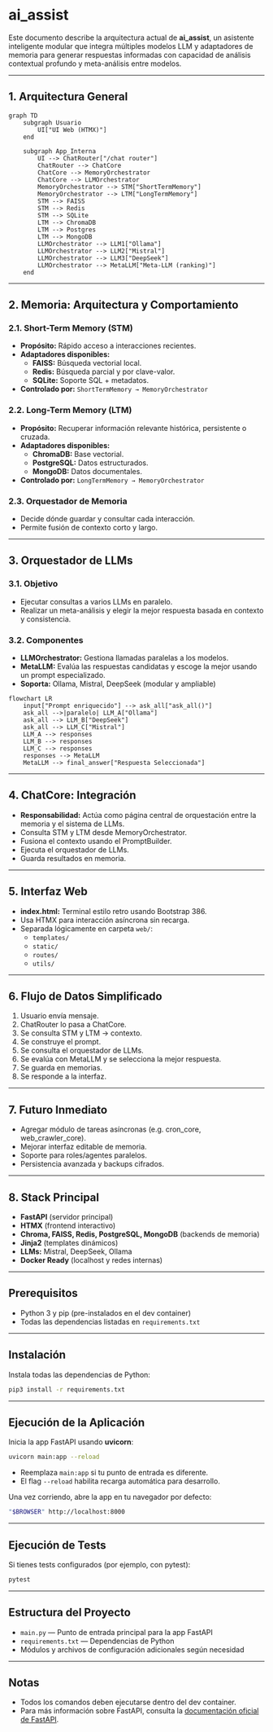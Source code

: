 # ai_assist

Este documento describe la arquitectura actual de **ai_assist**, un asistente inteligente modular que integra múltiples modelos LLM y adaptadores de memoria para generar respuestas informadas con capacidad de análisis contextual profundo y meta-análisis entre modelos.

---

## 1. Arquitectura General

```mermaid
graph TD
    subgraph Usuario
        UI["UI Web (HTMX)"]
    end

    subgraph App_Interna
        UI --> ChatRouter["/chat router"]
        ChatRouter --> ChatCore
        ChatCore --> MemoryOrchestrator
        ChatCore --> LLMOrchestrator
        MemoryOrchestrator --> STM["ShortTermMemory"]
        MemoryOrchestrator --> LTM["LongTermMemory"]
        STM --> FAISS
        STM --> Redis
        STM --> SQLite
        LTM --> ChromaDB
        LTM --> Postgres
        LTM --> MongoDB
        LLMOrchestrator --> LLM1["Ollama"]
        LLMOrchestrator --> LLM2["Mistral"]
        LLMOrchestrator --> LLM3["DeepSeek"]
        LLMOrchestrator --> MetaLLM["Meta-LLM (ranking)"]
    end
```

---

## 2. Memoria: Arquitectura y Comportamiento

### 2.1. Short-Term Memory (STM)

- **Propósito:** Rápido acceso a interacciones recientes.
- **Adaptadores disponibles:**
  - **FAISS:** Búsqueda vectorial local.
  - **Redis:** Búsqueda parcial y por clave-valor.
  - **SQLite:** Soporte SQL + metadatos.
- **Controlado por:** `ShortTermMemory → MemoryOrchestrator`

### 2.2. Long-Term Memory (LTM)

- **Propósito:** Recuperar información relevante histórica, persistente o cruzada.
- **Adaptadores disponibles:**
  - **ChromaDB:** Base vectorial.
  - **PostgreSQL:** Datos estructurados.
  - **MongoDB:** Datos documentales.
- **Controlado por:** `LongTermMemory → MemoryOrchestrator`

### 2.3. Orquestador de Memoria

- Decide dónde guardar y consultar cada interacción.
- Permite fusión de contexto corto y largo.

---

## 3. Orquestador de LLMs

### 3.1. Objetivo

- Ejecutar consultas a varios LLMs en paralelo.
- Realizar un meta-análisis y elegir la mejor respuesta basada en contexto y consistencia.

### 3.2. Componentes

- **LLMOrchestrator:** Gestiona llamadas paralelas a los modelos.
- **MetaLLM:** Evalúa las respuestas candidatas y escoge la mejor usando un prompt especializado.
- **Soporta:** Ollama, Mistral, DeepSeek (modular y ampliable)

```mermaid
flowchart LR
    input["Prompt enriquecido"] --> ask_all["ask_all()"]
    ask_all -->|paralelo| LLM_A["Ollama"]
    ask_all --> LLM_B["DeepSeek"]
    ask_all --> LLM_C["Mistral"]
    LLM_A --> responses
    LLM_B --> responses
    LLM_C --> responses
    responses --> MetaLLM
    MetaLLM --> final_answer["Respuesta Seleccionada"]
```

---

## 4. ChatCore: Integración

- **Responsabilidad:** Actúa como página central de orquestación entre la memoria y el sistema de LLMs.
- Consulta STM y LTM desde MemoryOrchestrator.
- Fusiona el contexto usando el PromptBuilder.
- Ejecuta el orquestador de LLMs.
- Guarda resultados en memoria.

---

## 5. Interfaz Web

- **index.html:** Terminal estilo retro usando Bootstrap 386.
- Usa HTMX para interacción asíncrona sin recarga.
- Separada lógicamente en carpeta `web/`:
  - `templates/`
  - `static/`
  - `routes/`
  - `utils/`

---

## 6. Flujo de Datos Simplificado

1. Usuario envía mensaje.
2. ChatRouter lo pasa a ChatCore.
3. Se consulta STM y LTM → contexto.
4. Se construye el prompt.
5. Se consulta el orquestador de LLMs.
6. Se evalúa con MetaLLM y se selecciona la mejor respuesta.
7. Se guarda en memorias.
8. Se responde a la interfaz.

---

## 7. Futuro Inmediato

- Agregar módulo de tareas asíncronas (e.g. cron_core, web_crawler_core).
- Mejorar interfaz editable de memoria.
- Soporte para roles/agentes paralelos.
- Persistencia avanzada y backups cifrados.

---

## 8. Stack Principal

- **FastAPI** (servidor principal)
- **HTMX** (frontend interactivo)
- **Chroma, FAISS, Redis, PostgreSQL, MongoDB** (backends de memoria)
- **Jinja2** (templates dinámicos)
- **LLMs:** Mistral, DeepSeek, Ollama
- **Docker Ready** (localhost y redes internas)

---

## Prerequisitos

- Python 3 y pip (pre-instalados en el dev container)
- Todas las dependencias listadas en `requirements.txt`

---

## Instalación

Instala todas las dependencias de Python:

```bash
pip3 install -r requirements.txt
```

---

## Ejecución de la Aplicación

Inicia la app FastAPI usando **uvicorn**:

```bash
uvicorn main:app --reload
```

- Reemplaza `main:app` si tu punto de entrada es diferente.
- El flag `--reload` habilita recarga automática para desarrollo.

Una vez corriendo, abre la app en tu navegador por defecto:

```bash
"$BROWSER" http://localhost:8000
```

---

## Ejecución de Tests

Si tienes tests configurados (por ejemplo, con pytest):

```bash
pytest
```

---

## Estructura del Proyecto

- `main.py` — Punto de entrada principal para la app FastAPI
- `requirements.txt` — Dependencias de Python
- Módulos y archivos de configuración adicionales según necesidad

---

## Notas

- Todos los comandos deben ejecutarse dentro del dev container.
- Para más información sobre FastAPI, consulta la [documentación oficial de FastAPI](https://fastapi.tiangolo.com/).